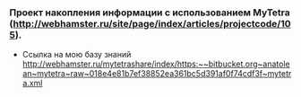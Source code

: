 ### Проект накопления информации с использованием MyTetra (http://webhamster.ru/site/page/index/articles/projectcode/105).
* Ссылка на мою базу знаний 
	http://webhamster.ru/mytetrashare/index/https:~~bitbucket.org~anatolean~mytetra~raw~018e4e81b7ef38852ea361bc5d391af0f74cdf3f~mytetra.xml

